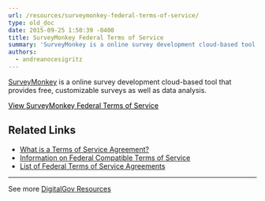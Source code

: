 ```yaml
---
url: /resources/surveymonkey-federal-terms-of-service/
type: old_doc
date: 2015-09-25 1:50:39 -0400
title: SurveyMonkey Federal Terms of Service
summary: 'SurveyMonkey is a online survey development cloud-based tool that provides free, customizable surveys as well as  data analysis. View SurveyMonkey Federal Terms of Service Related Links What is a Terms of Service Agreement? Information on Federal Compatible Terms of Service List of Federal Terms of Service Agreements     See more DigitalGov Resources    '
authors:
  - andreanocesigritz
---
```


[SurveyMonkey](http://www.surveymonkey.com) is a online survey development cloud-based tool that provides free, customizable surveys as well as  data analysis.<sup id="cite_ref-7" class="reference"></sup>

<a class="button" style="color: #000000" href="http://www.surveymonkey.com/mp/policy/terms-of-use-government/">View SurveyMonkey Federal Terms of Service</a>

## Related Links

  * [What is a Terms of Service Agreement?](https://www.WHATEVER/2014/05/13/what-is-a-terms-of-service-and-how-do-i-get-one/)
  * [Information on Federal Compatible Terms of Service](https://www.WHATEVER/resources/federal-compatible-terms-of-service-agreements/)
  * [List of Federal Terms of Service Agreements](https://www.WHATEVER/resources/federal-compatible-terms-of-service-agreements/)

 

* * *

 

See more [DigitalGov Resources](https://www.WHATEVER/resources/)

 

 